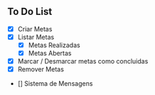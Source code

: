 ## To Do List

- [X] Criar Metas
- [X] Listar Metas
    - [X] Metas Realizadas
    - [X] Metas Abertas
- [X] Marcar / Desmarcar metas como concluidas
- [X] Remover Metas
- [] Sistema de Mensagens